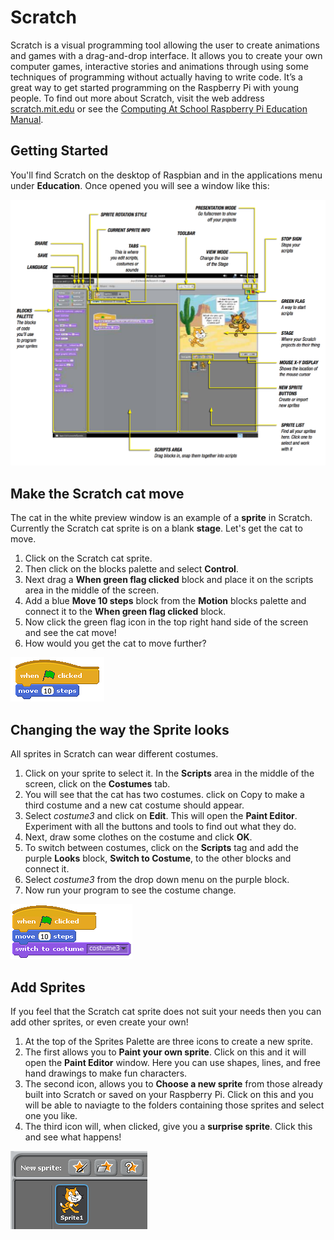 # Scratch

Scratch is a visual programming tool allowing the user to create animations and games with a drag-and-drop interface. It allows you to create your own computer games, interactive stories and animations through using some techniques of programming without actually having to write code. It’s a great way to get started programming on the Raspberry Pi with young people. To find out more about Scratch, visit the web address [scratch.mit.edu](http://scratch.mit.edu) or see the [Computing At School Raspberry Pi Education Manual](http://pi.cs.man.ac.uk/download/Raspberry_Pi_Education_Manual.pdf).

## Getting Started

You'll find Scratch on the desktop of Raspbian and in the applications menu under **Education**. Once opened you will see a window like this:

![](images/scratch-interface.png)

## Make the Scratch cat move

The cat in the white preview window is an example of a **sprite** in Scratch. Currently the Scratch cat sprite is on a blank **stage**. Let's get the cat to move.

1. Click on the Scratch cat sprite.
2. Then click on the blocks palette and select **Control**.
3. Next drag a **When green flag clicked** block and place it on the scripts area in the middle of the screen.
4. Add a blue **Move 10 steps** block from the **Motion** blocks palette and connect it to the **When green flag clicked** block.
5. Now click the green flag icon in the top right hand side of the screen and see the cat move!
6. How would you get the cat to move further?

![](images/scratch-1.png)

## Changing the way the Sprite looks

All sprites in Scratch can wear different costumes. 

1. Click on your sprite to select it. In the **Scripts** area in the middle of the screen, click on the **Costumes** tab.
2. You will see that the cat has two costumes. click on Copy to make a third costume and a new cat costume should appear.
3. Select *costume3* and click on **Edit**. This will open the **Paint Editor**. Experiment with all the buttons and tools to find out what they do.
4. Next, draw some clothes on the costume and click **OK**. 
5. To switch between costumes, click on the **Scripts** tag and add the purple **Looks** block, **Switch to Costume**, to the other blocks and connect it.
6. Select *costume3* from the drop down menu on the purple block. 
7. Now run your program to see the costume change.

![](images/scratch-2.png)

## Add Sprites

If you feel that the Scratch cat sprite does not suit your needs then you can add other sprites, or even create your own!

1. At the top of the Sprites Palette are three icons to create a new sprite. 
2. The first allows you to **Paint your own sprite**. Click on this and it will open the **Paint Editor** window. Here you can use shapes, lines, and free hand drawings to make fun characters.
3. The second icon, allows you to **Choose a new sprite** from those already built into Scratch or saved on your Raspberry Pi. Click on this and you will be able to naviagte to the folders containing those sprites and select one you like.
4. The third icon will, when clicked, give you a **surprise sprite**. Click this and see what happens!

![](images/new-sprite.png)
